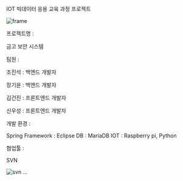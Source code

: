 IOT 빅데이터 응용 교육 과정 프로젝트

![frame](https://user-images.githubusercontent.com/82083624/221531545-cdfdc622-b675-45e3-8317-d6ad91639e2a.PNG)

프로젝트명 :

금고 보안 시스템 


팀원 : 

조진석 : 백엔드 개발자

장기윤 : 백엔드 개발자

김건진 : 프론트엔드 개발자

신우성 : 프론트엔드 개발자


개발 환경 :

Spring Framework : Eclipse
DB : MariaDB
IOT : Raspberry pi, Python


협업툴 :

SVN 

![svn](https://user-images.githubusercontent.com/82083624/221530292-c1331c82-caa0-4559-b5cc-6c32e890fa1a.PNG)
...
